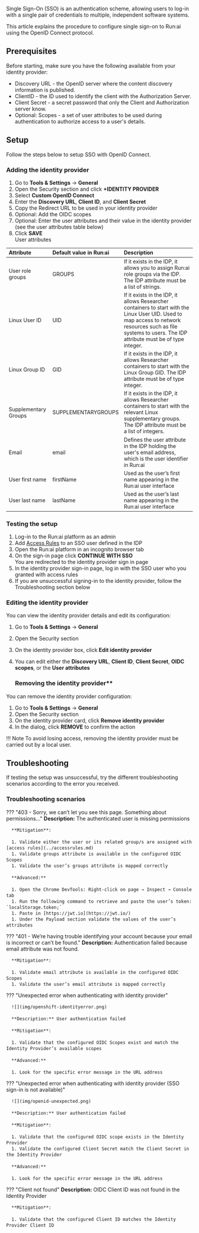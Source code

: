 Single Sign-On (SSO) is an authentication scheme, allowing users to log-in with a single pair of credentials to multiple, independent software systems.

This article explains the procedure to configure single sign-on to Run:ai using the OpenID Connect protocol.

## Prerequisites

Before starting, make sure you have the following available from your identity provider:

* Discovery URL - the OpenID server where the content discovery information is published.  
* ClientID - the ID used to identify the client with the Authorization Server.  
* Client Secret - a secret password that only the Client and Authorization server know.  
* Optional: Scopes - a set of user attributes to be used during authentication to authorize access to a user's details.

## Setup

Follow the steps below to setup SSO with OpenID Connect.

### Adding the identity provider

1. Go to **Tools & Settings** → **General**  
1. Open the Security section and click **+IDENTITY PROVIDER**  
1. Select **Custom OpenID Connect**  
1. Enter the **Discovery URL**, **Client ID**, and **Client Secret**  
1. Copy the Redirect URL to be used in your identity provider  
1. Optional: Add the OIDC scopes  
1. Optional: Enter the user attributes and their value in the identity provider (see the user attributes table below)  
1. Click **SAVE**  
   User attributes

| Attribute | Default value in Run:ai | Description |
| :---- | :---- | :---- |
| User role groups | GROUPS | If it exists in the IDP, it allows you to assign Run:ai role groups via the IDP. The IDP attribute must be a list of strings. |
| Linux User ID | UID | If it exists in the IDP, it allows Researcher containers to start with the Linux User UID. Used to map access to network resources such as file systems to users. The IDP attribute must be of type integer. |
| Linux Group ID | GID | If it exists in the IDP, it allows Researcher containers to start with the Linux Group GID. The IDP attribute must be of type integer. |
| Supplementary Groups | SUPPLEMENTARYGROUPS | If it exists in the IDP, it allows Researcher containers to start with the relevant Linux supplementary groups. The IDP attribute must be a list of integers. |
| Email | email | Defines the user attribute in the IDP holding the user's email address, which is the user identifier in Run:ai |
| User first name | firstName | Used as the user’s first name appearing in the Run:ai user interface |
| User last name | lastName | Used as the user’s last name appearing in the Run:ai user interface |

### Testing the setup

1. Log-in to the Run:ai platform as an admin  
1. Add [Access Rules](../accessrules.md) to an SSO user defined in the IDP  
1. Open the Run:ai platform in an incognito browser tab  
1. On the sign-in page click **CONTINUE WITH SSO**  
   You are redirected to the identity provider sign in page  
1. In the identity provider sign-in page, log in with the SSO user who you granted with access rules  
1. If you are unsuccessful signing-in to the identity provider, follow the Troubleshooting section below

### Editing the identity provider

You can view the identity provider details and edit its configuration:

1. Go to **Tools & Settings** → **General**  
1. Open the Security section  
1. On the identity provider box, click **Edit identity provider**  
1. You can edit either the **Discovery URL**, **Client ID**, **Client Secret**, **OIDC scopes**, or the **User attributes**

   ### Removing the identity provider**

You can remove the identity provider configuration:

1. Go to **Tools & Settings** → **General**  
1. Open the Security section  
1. On the identity provider card, click **Remove identity provider**  
1. In the dialog, click **REMOVE** to confirm the action

!!! Note
      To avoid losing access, removing the identity provider must be carried out by a local user.

## Troubleshooting

If testing the setup was unsuccessful, try the different troubleshooting scenarios according to the error you received.

### Troubleshooting scenarios

??? "403 - Sorry, we can’t let you see this page. Something about permissions…"
      **Description:** The authenticated user is missing permissions

      **Mitigation**:

      1. Validate either the user or its related group/s are assigned with [access rules](../accessrules.md) 
      1. Validate groups attribute is available in the configured OIDC Scopes  
      1. Validate the user’s groups attribute is mapped correctly

      **Advanced:**

      1. Open the Chrome DevTools: Right-click on page → Inspect → Console tab  
      1. Run the following command to retrieve and paste the user’s token: `localStorage.token;`  
      1. Paste in [https://jwt.io](https://jwt.io/)  
      1. Under the Payload section validate the values of the user’s attributes

??? "401 - We’re having trouble identifying your account because your email is incorrect or can’t be found."
      **Description:** Authentication failed because email attribute was not found.

      **Mitigation**:

      1. Validate email attribute is available in the configured OIDC Scopes  
      1. Validate the user’s email attribute is mapped correctly

??? "Unexpected error when authenticating with identity provider"

      ![](img/openshift-identityerror.png)

      **Description:** User authentication failed

      **Mitigation**:

      1. Validate that the configured OIDC Scopes exist and match the Identity Provider’s available scopes

      **Advanced:**

      1. Look for the specific error message in the URL address

??? "Unexpected error when authenticating with identity provider (SSO sign-in is not available)"

      ![](img/openid-unexpected.png)

      **Description:** User authentication failed

      **Mitigation**:

      1. Validate that the configured OIDC scope exists in the Identity Provider  
      1. Validate the configured Client Secret match the Client Secret in the Identity Provider

      **Advanced:**

      1. Look for the specific error message in the URL address

??? "Client not found"
      **Description:** OIDC Client ID was not found in the Identity Provider

      **Mitigation**:

      1. Validate that the configured Client ID matches the Identity Provider Client ID  
         





